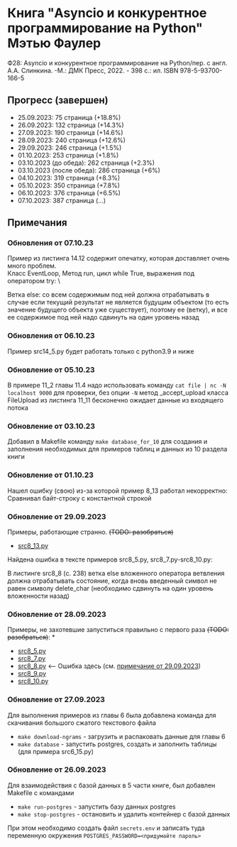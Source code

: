 # Книга "Asyncio и конкурентное программирование на Python" Мэтью Фаулер
Ф28: Asyncio и конкурентное программирование на Python/пер. с англ. А.А. Слинкина. -М.: ДМК Пресс, 2022. - 398 с.: ил.
ISBN 978-5-93700-166-5

## Прогресс (завершен)

* 25.09.2023: 75 страница (+18.8%)
* 26.09.2023: 132 страница (+14.3%)
* 27.09.2023: 190 страница (+14.6%)
* 28.09.2023: 240 страница (+12.6%)
* 29.09.2023: 246 страница (+1.5%)
* 01.10.2023: 253 страница (+1.8%)
* 03.10.2023 (до обеда): 262 страница (+2.3%)
* 03.10.2023 (после обеда): 286 страница (+6%)
* 04.10.2023: 319 страница (+8.3%)
* 05.10.2023: 350 страница (+7.8%)
* 06.10.2023: 376 страница (+6.5%)
* 07.10.2023: 387 страница (...)

## Примечания

### Обновления от 07.10.23

Пример из листинга 14.12 содержит опечатку, которая доставляет очень много проблем. \
Класс EventLoop, Метод run, цикл while True, выражения под оператором try: \

Ветка else: со всем содержимым под ней должна отрабатывать в случае если текущий результат не является будущим объектом 
(то есть значение будущего объекта уже существует), поэтому ее (ветку), и все ее содержимое под ней надо сдвинуть 
на один уровень назад


### Обновления от 06.10.23

Пример src14_5.py будет работать только с python3.9 и ниже

### Обновление от 05.10.23

В примере 11_2 главы 11.4 надо использовать команду `cat file | nc -N localhost 9000` для проверки, 
без опции `-N` метод _accept_upload класса FileUpload из листинга 11_11 бесконечно ожидает данные из 
входящего потока

### Обновление от 03.10.23

Добавил в Makefile команду `make database_for_10` для создания и заполнения 
необходимых для примеров таблиц и данных из 10 раздела книги

### Обновление от 01.10.23

Нашел ошибку (свою) из-за которой пример 8_13 работал некорректно:
Сравнивал байт-строку с константной строкой

### Обновление от 29.09.2023

Примеры, работающие странно.  ~~(TODO: разобраться)~~

*  [src8_13.py](./src8_13.py)

<div id="anchor_29_09_2023">
Найдена ошибка в тексте примеров src8_5.py, src8_7.py-src8_10.py:

В листинге src8_8 (с. 238) ветка else вложенного оператора ветвления должна отрабатывать состояние, 
когда вновь введенный символ не равен символу delete_char (необходимо сдвинуть на один уровень вложенности назад)
</div>

### Обновление от 28.09.2023

Примеры, не захотевшие запуститься правильно с первого раза ~~(TODO: разобраться)~~:
* 
* [src8_5.py](./src8_5.py)
* [src8_7.py](./src8_7.py)
* [src8_8.py](./src8_8.py) <-- Ошибка здесь (см. [примечание от 29.09.2023](#anchor_29_09_2023))
* [src8_9.py](./src8_9.py)
* [src8_10.py](./src8_10.py)

### Обновление от 27.09.2023

Для выполнения примеров из главы 6 была добавлена команда для скачивания большого сжатого текстового файла

* `make download-ngrams` - загрузить и распаковать данные для главы 6
* `make database` - запустить postgres, создать и заполнить таблицы (для примера src6_15.py)

### Обновление от 26.09.2023

Для взаимодействия с базой данных в 5 части книге, был добавлен Makefile с командами

* `make run-postgres` - запустить базу данных postgres
* `make stop-postgres` - остановить и удалить контейнер с базой данных

При этом необходимо создать файл `secrets.env` 
и записать туда переменную окружения `POSTGRES_PASSWORD=<придумайте пароль>`
